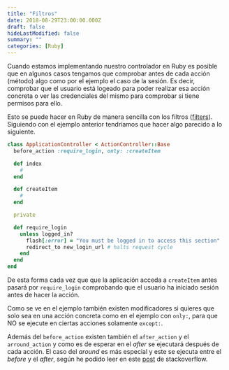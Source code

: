 ```yaml
---
title: "Filtros"
date: 2018-08-29T23:00:00.000Z
draft: false
hideLastModified: false
summary: ""
categories: [Ruby]
---
```


<!-- DONE -->

  Cuando estamos implementando nuestro controlador en Ruby es posible que en
  algunos casos tengamos que comprobar antes de cada acción (método) algo como
  por el ejemplo el caso de la sesión. Es decir, comprobar que el usuario está
  logeado para poder realizar esa acción concreta o ver las credenciales del
  mismo para comprobar si tiene permisos para ello.

  Esto se puede hacer en Ruby de manera sencilla con los filtros ([filters]).
  Siguiendo con el ejemplo anterior tendríamos que hacer algo parecido a lo
  siguiente.

  [filters]: https://guides.rubyonrails.org/action_controller_overview.html#filters

```Ruby
class ApplicationController < ActionController::Base
  before_action :require_login, only: :createItem

  def index
    #
  end

  def createItem
    #
  end

  private

  def require_login
    unless logged_in?
      flash[:error] = "You must be logged in to access this section"
      redirect_to new_login_url # halts request cycle
    end
  end
end
```

  De esta forma cada vez que que la aplicación acceda a `createItem`
  antes pasará por `require_login` comprobando que el usuario ha iniciado sesión
  antes de hacer la acción.

  Como se ve en el ejemplo también existen modificadores si quieres que solo sea
  en una acción concreta como en el ejemplo con `only:`, para que NO se ejecute
  en ciertas acciones solamente `except:`.

  Además del `before_action` existen también el `after_action` y el
  `arround_action` y como es de esperar en el *after* se ejecutará después de
  cada acción. El caso del *around* es más especial y este se ejecuta entre el
  *before* y el *after*, según he podido leer en este [post] de stackoverflow.

  [post]: https://stackoverflow.com/questions/36143039/rails-around-action-in-the-callback-stack#36143293

